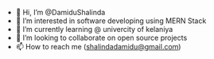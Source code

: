 - 👋 Hi, I’m @DamiduShalinda
- 👀 I’m interested in software developing using MERN Stack
- 🌱 I’m currently learning @ univercity of kelaniya
- 💞️ I’m looking to collaborate on open source projects
- 📫 How to reach me (shalindadamidu@gmail.com)

<!---
DamiduShalinda/DamiduShalinda is a ✨ special ✨ repository because its `README.md` (this file) appears on your GitHub profile.
You can click the Preview link to take a look at your changes.
--->
